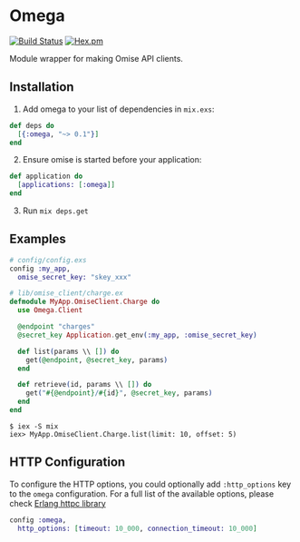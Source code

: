 # Omega
[![Build Status](https://travis-ci.org/teerawat1992/omega.svg)](https://travis-ci.org/teerawat1992/omega)
[![Hex.pm](https://img.shields.io/hexpm/v/omega.svg?style=flat-square)](https://hex.pm/packages/omega)

Module wrapper for making Omise API clients.

## Installation

  1. Add omega to your list of dependencies in `mix.exs`:

  ```elixir
  def deps do
    [{:omega, "~> 0.1"}]
  end
  ```

  2. Ensure omise is started before your application:

  ```elixir
  def application do
    [applications: [:omega]]
  end
  ```

  3. Run `mix deps.get`

## Examples

```elixir
# config/config.exs
config :my_app,
  omise_secret_key: "skey_xxx"

# lib/omise_client/charge.ex
defmodule MyApp.OmiseClient.Charge do
  use Omega.Client

  @endpoint "charges"
  @secret_key Application.get_env(:my_app, :omise_secret_key)

  def list(params \\ []) do
    get(@endpoint, @secret_key, params)
  end

  def retrieve(id, params \\ []) do
    get("#{@endpoint}/#{id}", @secret_key, params)
  end
end
```

```shell
$ iex -S mix
iex> MyApp.OmiseClient.Charge.list(limit: 10, offset: 5)
```

## HTTP Configuration

To configure the HTTP options, you could optionally add `:http_options` key to the
`omega` configuration. For a full list of the available options, please check [Erlang httpc library](http://erlang.org/doc/man/httpc.html)

```elixir
config :omega,
  http_options: [timeout: 10_000, connection_timeout: 10_000]
```
